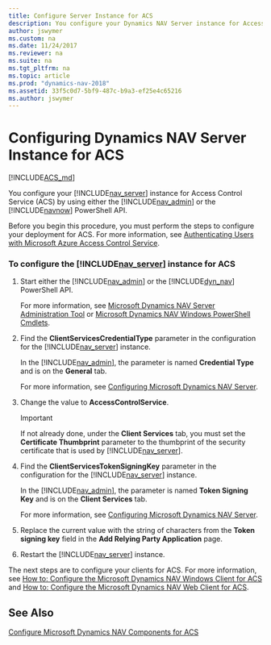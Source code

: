 ```yaml
---
title: Configure Server Instance for ACS
description: You configure your Dynamics NAV Server instance for Access Control Service by using either the Server Admininstration Tool or the PowerShell API. 
author: jswymer
ms.custom: na
ms.date: 11/24/2017
ms.reviewer: na
ms.suite: na
ms.tgt_pltfrm: na
ms.topic: article
ms.prod: "dynamics-nav-2018"
ms.assetid: 33f5c0d7-5bf9-487c-b9a3-ef25e4c65216
ms.author: jswymer
---
```

# Configuring Dynamics NAV Server Instance for ACS

[!INCLUDE[ACS_md](includes/ACS_md.md)]

You configure your [!INCLUDE[nav_server](includes/nav_server_md.md)] instance for Access Control Service \(ACS\) by using either the [!INCLUDE[nav_admin](includes/nav_admin_md.md)] or the [!INCLUDE[navnow](includes/navnow_md.md)] PowerShell API.  

 Before you begin this procedure, you must perform the steps to configure your deployment for ACS. For more information, see [Authenticating Users with Microsoft Azure Access Control Service](Authenticating-Users-with-Microsoft-Azure-Access-Control-Service.md).  

### To configure the [!INCLUDE[nav_server](includes/nav_server_md.md)] instance for ACS  

1.  Start either the [!INCLUDE[nav_admin](includes/nav_admin_md.md)] or the [!INCLUDE[dyn_nav](includes/dyn_nav_md.md)] PowerShell API.  

     For more information, see [Microsoft Dynamics NAV Server Administration Tool](Microsoft-Dynamics-NAV-Server-Administration-Tool.md) or [Microsoft Dynamics NAV Windows PowerShell Cmdlets](Microsoft-Dynamics-NAV-Windows-PowerShell-Cmdlets.md).  

2.  Find the **ClientServicesCredentialType** parameter in the configuration for the [!INCLUDE[nav_server](includes/nav_server_md.md)] instance.  

     In the [!INCLUDE[nav_admin](includes/nav_admin_md.md)], the parameter is named **Credential Type** and is on the **General** tab.  

     For more information, see [Configuring Microsoft Dynamics NAV Server](Configuring-Microsoft-Dynamics-NAV-Server.md).  

3.  Change the value to **AccessControlService**.  

    > [!IMPORTANT]  
    >  If not already done, under the **Client Services** tab, you must set the **Certificate Thumbprint** parameter to the thumbprint of the security certificate that is used by [!INCLUDE[nav_server](includes/nav_server_md.md)].  

4.  Find the **ClientServicesTokenSigningKey** parameter in the configuration for the [!INCLUDE[nav_server](includes/nav_server_md.md)] instance.  

     In the [!INCLUDE[nav_admin](includes/nav_admin_md.md)], the parameter is named **Token Signing Key** and is on the **Client Services** tab.  

     For more information, see [Configuring Microsoft Dynamics NAV Server](Configuring-Microsoft-Dynamics-NAV-Server.md).  

5.  Replace the current value with the string of characters from the **Token signing key** field in the **Add Relying Party Application** page.  

6.  Restart the [!INCLUDE[nav_server](includes/nav_server_md.md)] instance.  

 The next steps are to configure your clients for ACS. For more information, see [How to: Configure the Microsoft Dynamics NAV Windows Client for ACS](How-to--Configure-the-Microsoft-Dynamics-NAV-Windows-Client-for-ACS.md) and [How to: Configure the Microsoft Dynamics NAV Web Client for ACS](How-to--Configure-the-Microsoft-Dynamics-NAV-Web-Client-for-ACS.md).  

## See Also  
 [Configure Microsoft Dynamics NAV Components for ACS](Configure-Microsoft-Dynamics-NAV-Components-for-ACS.md)
